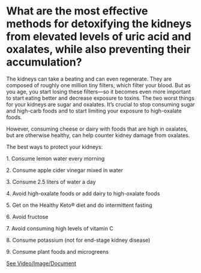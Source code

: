 # What are the most effective methods for detoxifying the kidneys from elevated levels of uric acid and oxalates, while also preventing their accumulation?

The kidneys can take a beating and can even regenerate. They are composed of roughly one million tiny filters, which filter your blood. But as you age, you start losing these filters—so it becomes even more important to start eating better and decrease exposure to toxins. The two worst things for your kidneys are sugar and oxalates. It’s crucial to stop consuming sugar and high-carb foods and to start limiting your exposure to high-oxalate foods.

However, consuming cheese or dairy with foods that are high in oxalates, but are otherwise healthy, can help counter kidney damage from oxalates.

The best ways to protect your kidneys:

1\. Consume lemon water every morning

2\. Consume apple cider vinegar mixed in water

3\. Consume 2.5 liters of water a day

4\. Avoid high-oxalate foods or add dairy to high-oxalate foods

5\. Get on the Healthy Keto® diet and do intermittent fasting

6\. Avoid fructose

7\. Avoid consuming high levels of vitamin C

8\. Consume potassium (not for end-stage kidney disease)

9\. Consume plant foods and microgreens

 [See Video/Image/Document](https://hls-player.drberg.com/asset?path=migrated-assets/fixed-oxalate-nuetralizers)